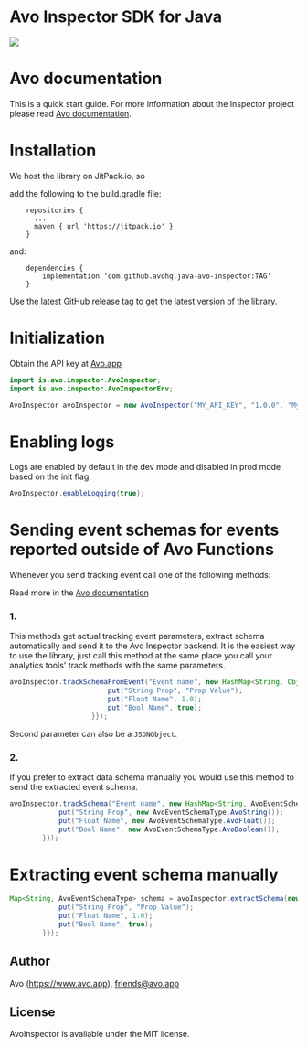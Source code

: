 # Avo Inspector SDK for Java

[![](https://jitpack.io/v/avohq/java-avo-inspector.svg)](https://jitpack.io/#avohq/java-avo-inspector)

# Avo documentation

This is a quick start guide.
For more information about the Inspector project please read [Avo documentation](https://www.avo.app/docs/implementation/inspector/sdk/java).

# Installation

We host the library on JitPack.io, so

add the following to the build.gradle file:

```
    repositories {
      ...
      maven { url 'https://jitpack.io' }
    }
```

and:

```
    dependencies {
        implementation 'com.github.avohq.java-avo-inspector:TAG'
    }
```

Use the latest GitHub release tag to get the latest version of the library.

# Initialization

Obtain the API key at [Avo.app](https://www.avo.app/welcome)

```java
import is.avo.inspector.AvoInspector;
import is.avo.inspector.AvoInspectorEnv;

AvoInspector avoInspector = new AvoInspector("MY_API_KEY", "1.0.0", "My App Name", AvoInspectorEnv.Dev);
```

# Enabling logs

Logs are enabled by default in the dev mode and disabled in prod mode based on the init flag.

```java
AvoInspector.enableLogging(true);
```

# Sending event schemas for events reported outside of Avo Functions

Whenever you send tracking event call one of the following methods:

Read more in the [Avo documentation](https://www.avo.app/docs/implementation/devs-101#inspecting-events)

### 1.

This methods get actual tracking event parameters, extract schema automatically and send it to the Avo Inspector backend.
It is the easiest way to use the library, just call this method at the same place you call your analytics tools' track methods with the same parameters.

```java
avoInspector.trackSchemaFromEvent("Event name", new HashMap<String, Object>() {{
                        put("String Prop", "Prop Value");
                        put("Float Name", 1.0);
                        put("Bool Name", true);
                    }});
```
Second parameter can also be a `JSONObject`.

### 2.

If you prefer to extract data schema manually you would use this method to send the extracted event schema.

```java
avoInspector.trackSchema("Event name", new HashMap<String, AvoEventSchemaType>() {{
            put("String Prop", new AvoEventSchemaType.AvoString());
            put("Float Name", new AvoEventSchemaType.AvoFloat());
            put("Bool Name", new AvoEventSchemaType.AvoBoolean());
        }});
```

# Extracting event schema manually

```java
Map<String, AvoEventSchemaType> schema = avoInspector.extractSchema(new HashMap<String, Object>() {{
            put("String Prop", "Prop Value");
            put("Float Name", 1.0);
            put("Bool Name", true);
        }});
```

## Author

Avo (https://www.avo.app), friends@avo.app

## License

AvoInspector is available under the MIT license.
